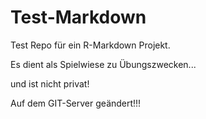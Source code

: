 # Test-Markdown
Test Repo für ein R-Markdown Projekt.

Es dient als Spielwiese zu Übungszwecken...

und ist nicht privat!

Auf dem GIT-Server geändert!!!
